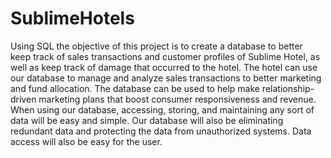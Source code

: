 # SublimeHotels
Using SQL the objective of this project is to create a database to better keep track of sales transactions and customer profiles of Sublime Hotel, as well as keep track of damage that occurred to the hotel. The hotel can use our database to manage and analyze sales transactions to better marketing and fund allocation. The database can be used to help make relationship-driven marketing plans that boost consumer responsiveness and revenue. When using our database, accessing, storing, and maintaining any sort of data will be easy and simple. Our database will also be eliminating redundant data and protecting the data from unauthorized systems. Data access will also be easy for the user.
